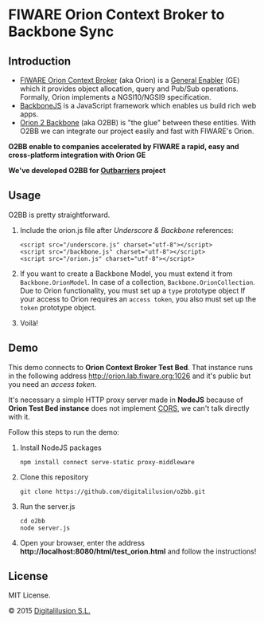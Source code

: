 # FIWARE Orion Context Broker to Backbone Sync

## Introduction

* [FIWARE Orion Context Broker](http://catalogue.fiware.org/enablers/publishsubscribe-context-broker-orion-context-broker) (aka Orion) is a [General Enabler](http://catalogue.fiware.org/enablers) (GE) which it provides object allocation, query and Pub/Sub operations. Formally, Orion implements a NGSI10/NGSI9 specification.
* [BackboneJS](http://backbonejs.org/) is a JavaScript framework which enables us build rich web apps.
* [Orion 2 Backbone](https://github.com/digitalilusion/o2bb) (aka O2BB) is "the glue" between these entities. 
With O2BB we can integrate our project easily and fast with FIWARE's Orion.

__O2BB enable to companies accelerated by FIWARE a rapid, easy and cross-platform integration with Orion GE__

__We've developed O2BB for [Outbarriers](https://outbarriers.com) project__

## Usage

O2BB is pretty straightforward.

1. Include the orion.js file after _Underscore & Backbone_ references:

    ```
    <script src="/underscore.js" charset="utf-8"></script>
    <script src="/backbone.js" charset="utf-8"></script>
    <script src="/orion.js" charset="utf-8"></script>
    ```
2. If you want to create a Backbone Model, you must extend it from `Backbone.OrionModel`. In case of a collection, `Backbone.OrionCollection`.
Due to Orion functionality, you must set up a `type` prototype object
If your access to Orion requires an `access token`, you also must set up the `token` prototype object.

3. Voilà!

## Demo

This demo connects to __Orion Context Broker Test Bed__. That instance runs in the following address http://orion.lab.fiware.org:1026 and it's public but you need an _access token_.

It's necessary a simple HTTP proxy server made in __NodeJS__ because of __Orion Test Bed instance__ does not implement [CORS](http://en.wikipedia.org/wiki/Cross-origin_resource_sharing), we can't talk directly with it.

Follow this steps to run the demo:

1. Install NodeJS packages

    ```
    npm install connect serve-static proxy-middleware
    ```
2. Clone this repository

   ```
   git clone https://github.com/digitalilusion/o2bb.git
   ```
3. Run the server.js

   ```
   cd o2bb
   node server.js
   ```
4. Open your browser, enter the address __http://localhost:8080/html/test_orion.html__ and follow the instructions!

## License

MIT License.

&copy; 2015 
[Digitalilusion S.L.](http://digitalilusion.com)






